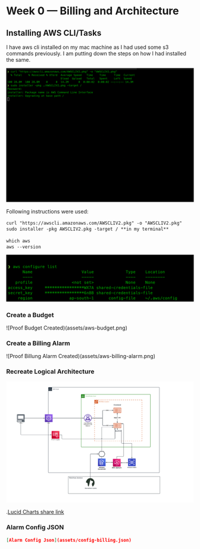# Week 0 — Billing and Architecture

## Installing AWS CLI/Tasks

I have aws cli installed on my mac machine as I had used some s3 commands previously. I am putting down the steps on how I had installed the same.

![Installing AWS CLI On MACOS](assets/aws-cli.png)

Following instructions were used:

```
curl "https://awscli.amazonaws.com/AWSCLIV2.pkg" -o "AWSCLIV2.pkg"
sudo installer -pkg AWSCLIV2.pkg -target / **in my terminal**

which aws
aws --version
```

![Proof AWS CLI Is Working](assets/aws-cli-proof.png)


### Create a Budget

![Proof Budget Created)(assets/aws-budget.png)

### Create a Billing Alarm

![Proof Billung Alarm Created)(assets/aws-billing-alarm.png)

### Recreate Logical Architecture

![Cruddur Logical Design](assets/Logical-architecture-diagram.png)

.[Lucid Charts share link](https://lucid.app/lucidchart/a2fa5a9f-39a5-4c47-9bdc-524975e14550/edit?viewport_loc=-1311%2C-1287%2C3891%2C2018%2C0_0&invitationId=inv_21a5a132-2167-4dc3-9e70-e05edf1eeb87)


### Alarm Config JSON

```json
[Alarm Config Json](assets/config-billing.json)


